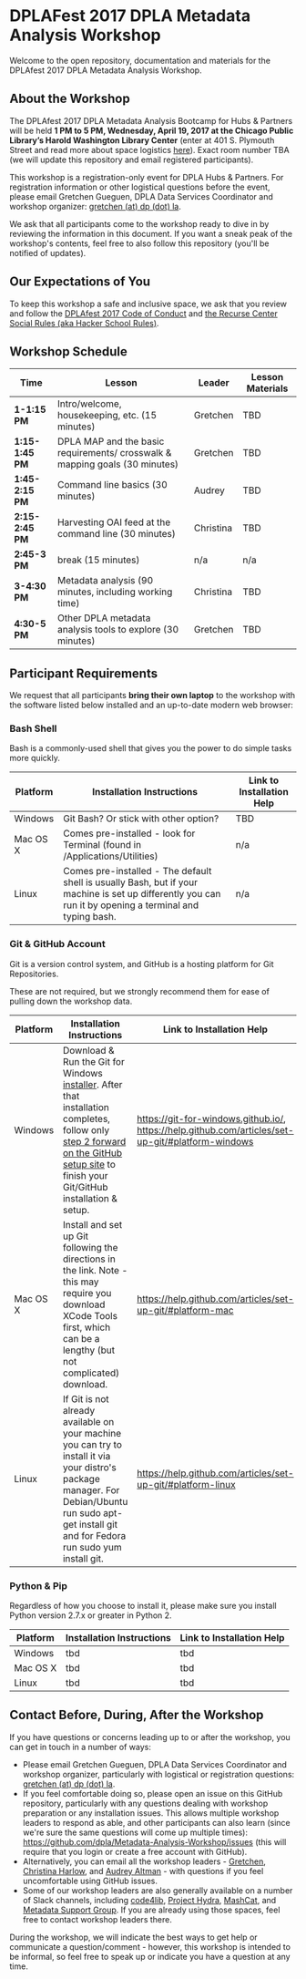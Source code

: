 # DPLAFest 2017 DPLA Metadata Analysis Workshop

Welcome to the open repository, documentation and materials for the DPLAfest 2017 DPLA Metadata Analysis Workshop.

## About the Workshop

The DPLAfest 2017 DPLA Metadata Analysis Bootcamp for Hubs & Partners will be held **1 PM to 5 PM, Wednesday, April 19, 2017 at the Chicago Public Library’s Harold Washington Library Center** (enter at 401 S. Plymouth Street and read more about space logistics [here](https://dp.la/info/get-involved/dplafest/april-2017/travel/)). Exact room number TBA (we will update this repository and email registered participants).

This workshop is a registration-only event for DPLA Hubs & Partners. For registration information or other logistical questions before the event, please email Gretchen Gueguen, DPLA Data Services Coordinator and workshop organizer: [gretchen (at) dp (dot) la](mailto:gretchen@dp.la).

We ask that all participants come to the workshop ready to dive in by reviewing the information in this document. If you want a sneak peak of the workshop's contents, feel free to also follow this repository (you'll be notified of updates).

## Our Expectations of You

To keep this workshop a safe and inclusive space, we ask that you review and follow the [DPLAfest 2017 Code of Conduct](https://dp.la/info/get-involved/dplafest/april-2017/dplafest-2017-code-of-conduct/) and [the Recurse Center Social Rules (aka Hacker School Rules)](https://www.recurse.com/manual#sub-sec-social-rules).

## Workshop Schedule

Time | Lesson | Leader | Lesson Materials
-----|--------|--------|-----------------
**1-1:15 PM** | Intro/welcome, housekeeping, etc. (15 minutes)| Gretchen | TBD
**1:15-1:45 PM** | DPLA MAP and the basic requirements/ crosswalk & mapping goals (30 minutes) | Gretchen | TBD
**1:45-2:15 PM** | Command line basics (30 minutes) | Audrey | TBD
**2:15-2:45 PM** | Harvesting OAI feed at the command line (30 minutes) | Christina | TBD
**2:45-3 PM** | break (15 minutes) | n/a | n/a
**3-4:30 PM** | Metadata analysis (90 minutes, including working time) | Christina | TBD
**4:30-5 PM** | Other DPLA metadata analysis tools to explore (30 minutes) | Gretchen | TBD

## Participant Requirements

We request that all participants **bring their own laptop** to the workshop with the software listed below installed and an up-to-date modern web browser:

### Bash Shell
Bash is a commonly-used shell that gives you the power to do simple tasks more quickly.

Platform | Installation Instructions | Link to Installation Help
---------|---------------------------|--------------------------
Windows  | Git Bash? Or stick with other option? | TBD
Mac OS X | Comes pre-installed - look for Terminal (found in /Applications/Utilities) | n/a
Linux    | Comes pre-installed - The default shell is usually Bash, but if your machine is set up differently you can run it by opening a terminal and typing bash. | n/a

### Git & GitHub Account
Git is a version control system, and GitHub is a hosting platform for Git Repositories.

These are not required, but we strongly recommend them for ease of pulling down the workshop data.

Platform | Installation Instructions | Link to Installation Help
---------|---------------------------|--------------------------
Windows  | Download & Run the Git for Windows [installer](https://git-for-windows.github.io/). After that installation completes, follow only [step 2 forward on the GitHub setup site](https://help.github.com/articles/set-up-git/#platform-windows) to finish your Git/GitHub installation & setup. | https://git-for-windows.github.io/, https://help.github.com/articles/set-up-git/#platform-windows
Mac OS X | Install and set up Git following the directions in the link. Note - this may require you download XCode Tools first, which can be a lengthy (but not complicated) download. | https://help.github.com/articles/set-up-git/#platform-mac
Linux    | If Git is not already available on your machine you can try to install it via your distro's package manager. For Debian/Ubuntu run sudo apt-get install git and for Fedora run sudo yum install git. | https://help.github.com/articles/set-up-git/#platform-linux

### Python & Pip
Regardless of how you choose to install it, please make sure you install Python version 2.7.x or greater in Python 2.

Platform | Installation Instructions | Link to Installation Help
---------|---------------------------|--------------------------
Windows  | tbd | tbd
Mac OS X | tbd | tbd
Linux    | tbd | tbd



## Contact Before, During, After the Workshop

If you have questions or concerns leading up to or after the workshop, you can get in touch in a number of ways:

- Please email Gretchen Gueguen, DPLA Data Services Coordinator and workshop organizer, particularly with logistical or registration questions: [gretchen (at) dp (dot) la](mailto:gretchen@dp.la).
- If you feel comfortable doing so, please open an issue on this GitHub repository, particularly with any questions dealing with workshop preparation or any installation issues. This allows multiple workshop leaders to respond as able, and other participants can also learn (since we're sure the same questions will come up multiple times): https://github.com/dpla/Metadata-Analysis-Workshop/issues (this will require that you login or create a free account with GitHub).
- Alternatively, you can email all the workshop leaders - [Gretchen](mailto:gretchen@dp.la), [Christina Harlow](mailto:cmharlow@gmail.com), and [Audrey Altman](mailto:audrey@dp.la) - with questions if you feel uncomfortable using GitHub issues.
- Some of our workshop leaders are also generally available on a number of Slack channels, including [code4lib](code4lib.slack.com), [Project Hydra](project-hydra.slack.com), [MashCat](mashcat.slack.com), and [Metadata Support Group](metadatasupportgroup.slack.com). If you are already using those spaces, feel free to contact workshop leaders there.

During the workshop, we will indicate the best ways to get help or communicate a question/comment - however, this workshop is intended to be informal, so feel free to speak up or indicate you have a question at any time.
